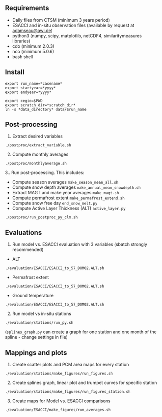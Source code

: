 ## Requirements
- Daily files from CTSM (minimum 3 years period)
- ESACCI and in-situ observation files (available by request at adamseau@awi.de)
- python3 (numpy, scipy, matplotlib, netCDF4, similaritymeasures libraries)
- cdo (minimum 2.0.3)
- nco (minimum 5.0.6)
- bash shell

## Install

```
export run_name=*casename*
export startyear=*yyyy*
export endyear=*yyyy*

export cegio=$PWD
export scratch_dir=*scratch_dir*
ln -s *data_directory* data/$run_name
```
## Post-processing

1. Extract desired variables
```
./postproc/extract_variable.sh
```

2. Compute monthly averages
```
./postproc/monthlyaverage.sh
```

3.. Run post-processing. This includes:
- Compute season averages `make_season_mean_all.sh`
- Compute snow depth averages `make_annual_mean_snowdepth.sh`
- Extract MAGT and make year averages `make_magt.sh`
- Compute permafrost extent `make_permafrost_extend.sh`
- Compute snow free day `end_snow_melt.py`
- Compute Active Layer Thickness (ALT) `active_layer.py`
```
./postproc/run_postproc_py_clm.sh
```
## Evaluations

1. Run model vs. ESACCI evaluation with 3 variables (sbatch strongly recommended)
- ALT
```
./evaluation/ESACCI/ESACCI_to_57_DOM02.ALT.sh
```
- Permafrost extent
```
./evaluation/ESACCI/ESACCI_to_57_DOM02.ALT.sh
```
- Ground temperature
```
./evaluation/ESACCI/ESACCI_to_57_DOM02.ALT.sh
```

2. Run model vs in-situ stations
```
./evaluation/stations/run_py.sh
```
(`splines_graph.py` can create a graph for one station and one month of the spline - change settings in file)

## Mappings and plots

1. Create scatter plots and PCM area maps for every station
```
./evaluation/stations/make_figures/run_figures.sh
```

2. Create splines graph, linear plot and trumpet curves for specific station
```
./evaluation/stations/make_figures/run_figures_station.sh
```

3. Create maps for Model vs. ESACCI comparisons
```
./evaluation/ESACCI/make_figures/run_averages.sh
```
